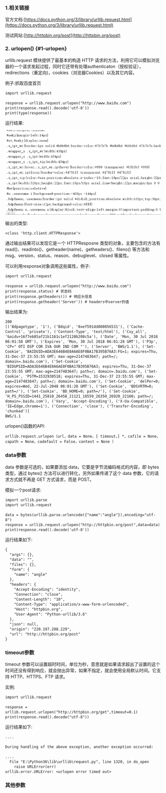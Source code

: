 ### 1.相关链接

官方文档:[https://docs.python.org/3/library/urllib.request.html](https://docs.python.org/3/library/urllib.request.html)

测试网站:[http://httpbin.org/post](http://httpbin.org/post)

### 2. urlopen\(\) {#1-urlopen}

urllib.request 模块提供了最基本的构造 HTTP 请求的方法，利用它可以模拟浏览器的一个请求发起过程，同时它还带有处理authenticaton（授权验证），redirections（重定向\)，cookies（浏览器Cookies）以及其它内容。

例子:抓取百度首页

```
import urllib.request

response = urllib.request.urlopen("http://www.baidu.com")
print(response.read().decode('utf-8'))
print(type(response))
```

运行结果:

![](/assets/3.1.1-1.png)

输出的类型:

```
<class 'http.client.HTTPResponse'>
```

通过输出结果可以发现它是一个 HTTPResposne 类型的对象，主要包含的方法有 read\(\)、readinto\(\)、getheader\(name\)、getheaders\(\)、fileno\(\) 等方法和 msg、version、status、reason、debuglevel、closed 等属性。

可以利用response对象调用这些属性，例子:

```
import urllib.request

response = urllib.request.urlopen("http://www.baidu.com")
print(response.status) # 状态码
print(response.getheaders()) # 响应头信息
print(response.getheader('Server')) # headers中server的值
```

输出结果为:

```
200
[('Bdpagetype', '1'), ('Bdqid', '0xef591dd800056531'), ('Cache-Control', 'private'), ('Content-Type', 'text/html'), ('Cxy_all', 'baidu+16f7eb85af21b1161c1ef2120b208c5a'), ('Date', 'Mon, 30 Jul 2018 06:01:58 GMT'), ('Expires', 'Mon, 30 Jul 2018 06:01:28 GMT'), ('P3p', 'CP=" OTI DSP COR IVA OUR IND COM "'), ('Server', 'BWS/1.1'), ('Set-Cookie', 'BAIDUID=ADA3E646B4E0A6AE8F0BA17B395B76A3:FG=1; expires=Thu, 31-Dec-37 23:55:55 GMT; max-age=2147483647; path=/; domain=.baidu.com'), ('Set-Cookie', 'BIDUPSID=ADA3E646B4E0A6AE8F0BA17B395B76A3; expires=Thu, 31-Dec-37 23:55:55 GMT; max-age=2147483647; path=/; domain=.baidu.com'), ('Set-Cookie', 'PSTM=1532930518; expires=Thu, 31-Dec-37 23:55:55 GMT; max-age=2147483647; path=/; domain=.baidu.com'), ('Set-Cookie', 'delPer=0; expires=Wed, 22-Jul-2048 06:01:28 GMT'), ('Set-Cookie', 'BDSVRTM=0; path=/'), ('Set-Cookie', 'BD_HOME=0; path=/'), ('Set-Cookie', 'H_PS_PSSID=1441_25810_26458_21121_18559_26350_26920_22160; path=/; domain=.baidu.com'), ('Vary', 'Accept-Encoding'), ('X-Ua-Compatible', 'IE=Edge,chrome=1'), ('Connection', 'close'), ('Transfer-Encoding', 'chunked')]
BWS/1.1
```

urlopen\(\)函数的API:

`urllib.request.urlopen（url，data = None，[ timeout，] *，cafile = None，capath = None，cadefault = False，context = None ）`

### data参数

data 参数是可选的，如果要添加 data，它要是字节流编码格式的内容，即 bytes 类型，通过 bytes\(\) 方法可以进行转化，另外如果传递了这个 data 参数，它的请求方式就不再是 GET 方式请求，而是 POST。

模拟一个post请求:

```
import urllib.parse
import urllib.request

data = bytes(urllib.parse.urlencode({"name":"angle"}),encoding="utf-8")
response = urllib.request.urlopen("http://httpbin.org/post",data=data)
print(response.read().decode('utf-8'))
```

运行结果如下:

```
{
  "args": {}, 
  "data": "", 
  "files": {}, 
  "form": {
    "name": "angle"
  }, 
  "headers": {
    "Accept-Encoding": "identity", 
    "Connection": "close", 
    "Content-Length": "10", 
    "Content-Type": "application/x-www-form-urlencoded", 
    "Host": "httpbin.org", 
    "User-Agent": "Python-urllib/3.6"
  }, 
  "json": null, 
  "origin": "220.197.208.229", 
  "url": "http://httpbin.org/post"
}
```

### timeout参数

timeout 参数可以设置超时时间，单位为秒，意思就是如果请求超出了设置的这个时间还没有得到响应，就会抛出异常，如果不指定，就会使用全局默认时间。它支持 HTTP、HTTPS、FTP 请求。

实例:

```
import urllib.request

response = urllib.request.urlopen("http://httpbin.org/get",timeout=0.1)
print(response.read().decode("utf-8"))
```

运行结果如下:

```
....

During handling of the above exception, another exception occurred:

....
  File "E:\Python36\lib\urllib\request.py", line 1320, in do_open
    raise URLError(err)
urllib.error.URLError: <urlopen error timed out>
```

### 其他参数



